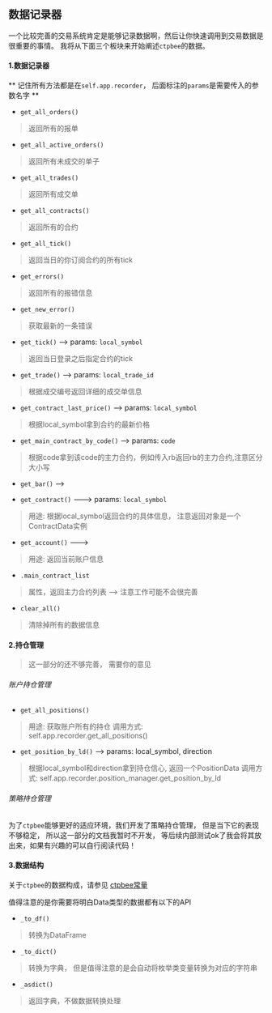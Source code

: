 ## 数据记录器

一个比较完善的交易系统肯定是能够记录数据啊，然后让你快速调用到交易数据是很重要的事情。
我将从下面三个板块来开始阐述`ctpbee`的数据。

#### 1.数据记录器

** 记住所有方法都是在`self.app.recorder`， 后面标注的`params`是需要传入的参数名字 **
- `get_all_orders()`
> 返回所有的报单

- `get_all_active_orders()`
> 返回所有未成交的单子

- `get_all_trades()`
> 返回所有成交单

- `get_all_contracts()`
> 返回所有的合约

- `get_all_tick()`
> 返回当日的你订阅合约的所有tick

- `get_errors()`
> 返回所有的报错信息

- `get_new_error()`
> 获取最新的一条错误

- `get_tick()` --> params: `local_symbol`
> 返回当日登录之后指定合约的tick

- `get_trade()` --> params: `local_trade_id`
> 根据成交编号返回详细的成交单信息

- `get_contract_last_price()` --> params: `local_symbol`
> 根据local_symbol拿到合约的最新价格

- `get_main_contract_by_code()`  --> params: `code`
> 根据code拿到该code的主力合约，例如传入rb返回rb的主力合约,注意区分大小写
- `get_bar()` -->


- `get_contract()` ---> params: `local_symbol`
> 用途: 根据local_symbol返回合约的具体信息， 注意返回对象是一个ContractData实例

- `get_account()` --->
> 用途: 返回当前账户信息

- `.main_contract_list` 
> 属性，返回主力合约列表 --> 注意工作可能不会很完善 

- `clear_all()`
> 清除掉所有的数据信息 

#### 2.持仓管理
> 这一部分的还不够完善， 需要你的意见

###### 账户持仓管理
- `get_all_positions()`
> 用途: 获取账户所有的持仓 
> 调用方式: self.app.recorder.get_all_positions()

- `get_position_by_ld()` --> params: local_symbol, direction
> 根据local_symbol和direction拿到持仓信心, 返回一个PositionData
> 调用方式: self.app.recorder.position_manager.get_position_by_ld


###### 策略持仓管理
为了`ctpbee`能够更好的适应环境，我们开发了策略持仓管理， 但是当下它的表现不够稳定， 所以这一部分的文档我暂时不开发，
等后续内部测试ok了我会将其放出来，如果有兴趣的可以自行阅读代码！

#### 3.数据结构
关于`ctpbee`的数据构成，请参见 [ctpbee常量](config.md)

值得注意的是你需要将明白Data类型的数据都有以下的API
- `_to_df()`
> 转换为DataFrame

- `_to_dict()`
> 转换为字典， 但是值得注意的是会自动将枚举类变量转换为对应的字符串

- `_asdict()`
> 返回字典，不做数据转换处理

